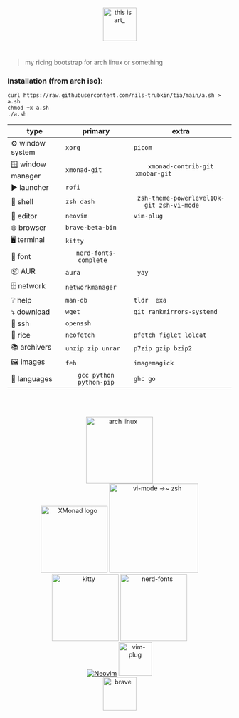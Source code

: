 <p align="center">
  <br>
  <img src="https://raw.githubusercontent.com/nils-trubkin/tia/main/tia.png" height="75" alt="this is art_">
</p>

#

> my ricing bootstrap for arch linux or something

### Installation (from arch iso):
```
curl https://raw.githubusercontent.com/nils-trubkin/tia/main/a.sh > a.sh
chmod +x a.sh
./a.sh
```

| type              | primary                 | extra                                          |
| ------------------|:-----------------------:|:----------------------------------------------:|
| ⚙ window system   |` xorg                  `|` picom                                        `|
| 🪟 window manager |` xmonad-git            `|` xmonad-contrib-git xmobar-git                `|
| ▶ launcher        |` rofi                  `|                                                |
| 🐚 shell          |` zsh dash              `|` zsh-theme-powerlevel10k-git zsh-vi-mode      `|
| 📄 editor         |` neovim                `|` vim-plug                                     `|
| 🌐 browser        |` brave-beta-bin        `|                                                |
| 🖥 terminal        |` kitty                 `|                                                |
| 🔡 font           |` nerd-fonts-complete   `|                                                |
| 📦 AUR            |` aura                  `|`  yay                                         `|
| 🗄 network         |` networkmanager        `|                                                |
| ❔ help           |` man-db                `|` tldr  exa                                    `|
| ⤵ download        |` wget                  `|` git rankmirrors-systemd                      `|
| 🔑 ssh            |` openssh               `|                                                |
| 🍚 rice           |` neofetch              `|` pfetch figlet lolcat                         `|
| 📚 archivers      |` unzip zip unrar       `|` p7zip gzip bzip2                             `|
| 🖼 images          |` feh                   `|` imagemagick                                  `|
| 🔣 languages      |` gcc python python-pip `|` ghc go                                       `|
<br>
<br>
<p align="center">
  <a href="https://archlinux.org/"><img src="https://archlinux.org/static/logos/archlinux-logo-white-scalable.svg" height="150" alt="arch linux"></a>
  <br>
  <a href="https://github.com/xmonad/xmonad"><img alt="XMonad logo" src="https://xmonad.org/images/logo-wrapped.svg" height=150></a>
    <a href="https://github.com/jeffreytse/zsh-vi-mode">
    <img alt="vi-mode →~ zsh" src="https://user-images.githubusercontent.com/9413601/103399068-46bfcb80-4b7a-11eb-8741-86cff3d85a69.png" height="200">
  </a>
  <br>
  <a href="https://github.com/kovidgoyal/kitty"><img src="https://sw.kovidgoyal.net/kitty/_static/kitty.svg" height="150" alt="kitty"></a>
  <a href="https://github.com/ryanoasis/nerd-fonts"><img src="https://raw.githubusercontent.com/ryanoasis/nerd-fonts/master/images/nerd-fonts-logo.svg" height="150" alt="nerd-fonts"></a>
  <br>
  <a href="https://github.com/neovim/neovim"><img src="https://raw.githubusercontent.com/neovim/neovim.github.io/master/logos/neovim-logo-300x87.png" alt="Neovim"></a>
  <a href="https://github.com/junegunn/vim-plug"><img src="https://raw.githubusercontent.com/junegunn/vim-plug/master/plug.png" height="75" alt="vim-plug"></a>
  <br>
  <a href="https://github.com/brave/brave-browser"><img src="https://brave.com/static-assets/images/brave-logo.svg" height="75" alt="brave"></a>
</p>
